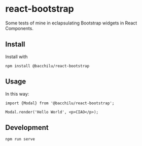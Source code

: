# react-bootstrap

Some tests of mine in eclapsulating Bootstrap widgets in React Components.

## Install

Install with

    npm install @bacchilu/react-bootstrap

## Usage

In this way:

    import {Modal} from '@bacchilu/react-bootstrap';

    Modal.render('Hello World', <p>CIAO</p>);

## Development

    npm run serve
